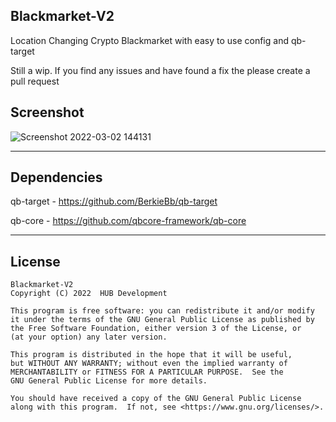 ## Blackmarket-V2
Location Changing Crypto Blackmarket with easy to use config and qb-target

Still a wip. If you find any issues and have found a fix the please create a pull request

## Screenshot

![Screenshot 2022-03-02 144131](https://user-images.githubusercontent.com/82594996/156391897-07c1dced-46bd-490c-9ea5-abab8f83fd19.jpg)

---

## Dependencies 

qb-target - https://github.com/BerkieBb/qb-target

qb-core - https://github.com/qbcore-framework/qb-core

---

## License 
```
Blackmarket-V2
Copyright (C) 2022  HUB Development

This program is free software: you can redistribute it and/or modify
it under the terms of the GNU General Public License as published by
the Free Software Foundation, either version 3 of the License, or
(at your option) any later version.

This program is distributed in the hope that it will be useful,
but WITHOUT ANY WARRANTY; without even the implied warranty of
MERCHANTABILITY or FITNESS FOR A PARTICULAR PURPOSE.  See the
GNU General Public License for more details.

You should have received a copy of the GNU General Public License
along with this program.  If not, see <https://www.gnu.org/licenses/>.
```
